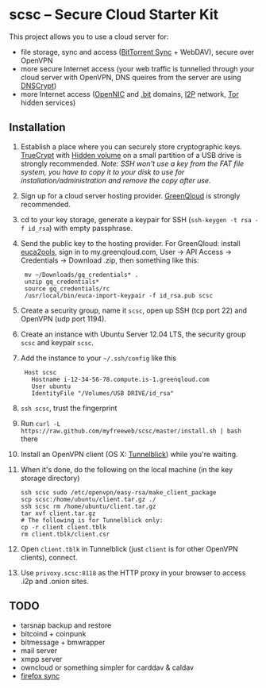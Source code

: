 # scsc – Secure Cloud Starter Kit

This project allows you to use a cloud server for:

- file storage, sync and access ([BitTorrent Sync](http://labs.bittorrent.com/experiments/sync.html) + WebDAV), secure over OpenVPN
- more secure Internet access (your web traffic is tunnelled through your cloud server with OpenVPN, DNS queires from the server are using [DNSCrypt](http://dnscrypt.org/))
- more Internet access ([OpenNIC](http://www.opennicproject.org/) and [.bit](http://dot-bit.org/Main_Page) domains, [I2P](http://www.i2p2.de/) network, [Tor](https://www.torproject.org/) hidden services)

## Installation

1. Establish a place where you can securely store cryptographic keys. [TrueCrypt](http://www.truecrypt.org) with [Hidden volume](http://www.truecrypt.org/hiddenvolume) on a small partition of a USB drive is strongly recommended. *Note: SSH won't use a key from the FAT file system, you have to copy it to your disk to use for installation/administration and remove the copy after use.*
2. Sign up for a cloud server hosting provider. [GreenQloud](http://greenqloud.com) is strongly recommended.
3. cd to your key storage, generate a keypair for SSH (`ssh-keygen -t rsa -f id_rsa`) with empty passphrase.
4. Send the public key to the hosting provider. For GreenQloud: install [euca2ools](https://github.com/eucalyptus/euca2ools), sign in to my.greenqloud.com, User → API Access → Credentials → Download .zip, then something like this:
        
        mv ~/Downloads/gq_credentials* .
        unzip gq_credentials*
        source gq_credentials/rc
        /usr/local/bin/euca-import-keypair -f id_rsa.pub scsc
        
5. Create a security group, name it `scsc`, open up SSH (tcp port 22) and OpenVPN (udp port 1194).
6. Create an instance with Ubuntu Server 12.04 LTS, the security group `scsc` and keypair `scsc`.
7. Add the instance to your `~/.ssh/config` like this
        
        Host scsc
          Hostname i-12-34-56-78.compute.is-1.greenqloud.com
          User ubuntu
          IdentityFile "/Volumes/USB DRIVE/id_rsa"
        
8. `ssh scsc`, trust the fingerprint
9. Run `curl -L https://raw.github.com/myfreeweb/scsc/master/install.sh | bash` there
10. Install an OpenVPN client (OS X: [Tunnelblick](http://code.google.com/p/tunnelblick/wiki/DownloadsEntry?tm=2)) while you're waiting.
11. When it's done, do the following on the local machine (in the key storage directory)
        
        ssh scsc sudo /etc/openvpn/easy-rsa/make_client_package
        scp scsc:/home/ubuntu/client.tar.gz ./
        ssh scsc rm /home/ubuntu/client.tar.gz
        tar xvf client.tar.gz
        # The following is for Tunnelblick only:
        cp -r client client.tblk
        rm client.tblk/client.csr
        
12. Open `client.tblk` in Tunnelblick (just `client` is for other OpenVPN clients), connect.
13. Use `privoxy.scsc:8118` as the HTTP proxy in your browser to access .i2p and .onion sites.

## TODO

- tarsnap backup and restore
- bitcoind + coinpunk
- bitmessage + bmwrapper
- mail server
- xmpp server
- owncloud or something simpler for carddav & caldav
- [firefox sync](http://docs.services.mozilla.com/howtos/run-sync.html)
